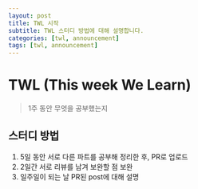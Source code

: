 ```yaml
---
layout: post
title: TWL 시작
subtitle: TWL 스터디 방법에 대해 설명합니다.
categories: [twl, announcement]
tags: [twl, announcement]
---
```


# TWL (This week We Learn)
> 1주 동안 무엇을 공부했는지

## 스터디 방법

1. 5일 동안 서로 다른 파트를 공부해 정리한 후, PR로 업로드
2. 2일간 서로 리뷰를 남겨 보완할 점 보완
3. 일주일이 되는 날 PR된 post에 대해 설명

